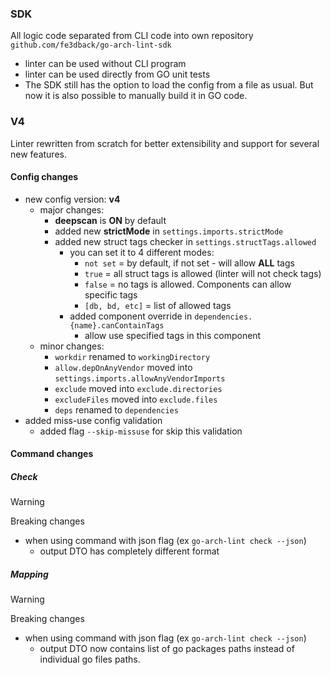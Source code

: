 ### SDK

All logic code separated from CLI code into own repository `github.com/fe3dback/go-arch-lint-sdk`

- linter can be used without CLI program
- linter can be used directly from GO unit tests
- The SDK still has the option to load the config from a file as usual. But now it is also possible to manually build it in GO code. 

### V4

Linter rewritten from scratch for better extensibility and support for several new features.

#### Config changes

- new config version: **v4**
  - major changes:
    - **deepscan** is **ON** by default
    - added new **strictMode** in `settings.imports.strictMode`
    - added new struct tags checker in `settings.structTags.allowed`
      - you can set it to 4 different modes:
        - `not set` = by default, if not set - will allow **ALL** tags
        - `true` = all struct tags is allowed (linter will not check tags)
        - `false` = no tags is allowed. Components can allow specific tags
        - `[db, bd, etc]` = list of allowed tags
      - added component override in `dependencies.{name}.canContainTags`
        - allow use specified tags in this component
  - minor changes:
    - `workdir` renamed to `workingDirectory`
    - `allow.depOnAnyVendor` moved into `settings.imports.allowAnyVendorImports`
    - `exclude` moved into `exclude.directories`
    - `excludeFiles` moved into `exclude.files`
    - `deps` renamed to `dependencies`
- added miss-use config validation
  - added flag `--skip-missuse` for skip this validation

#### Command changes

##### Check

> [!WARNING]
> Breaking changes

- when using command with json flag (ex `go-arch-lint check --json`)
  - output DTO has completely different format

##### Mapping

> [!WARNING]
> Breaking changes

- when using command with json flag (ex `go-arch-lint check --json`)
  - output DTO now contains list of go packages paths instead of individual go files paths.